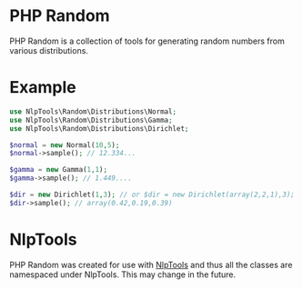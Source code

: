 PHP Random
==========

PHP Random is a collection of tools for generating random numbers from
various distributions.

Example
=======

``` php
use NlpTools\Random\Distributions\Normal;
use NlpTools\Random\Distributions\Gamma;
use NlpTools\Random\Distributions\Dirichlet;

$normal = new Normal(10,5);
$normal->sample(); // 12.334...

$gamma = new Gamma(1,1);
$gamma->sample(); // 1.449....

$dir = new Dirichlet(1,3); // or $dir = new Dirichlet(array(2,2,1),3);
$dir->sample(); // array(0.42,0.19,0.39)

```

NlpTools
========

PHP Random was created for use with [NlpTools](http://php-nlp-tools.com/)
and thus all the classes are namespaced under NlpTools. This may change
in the future.
